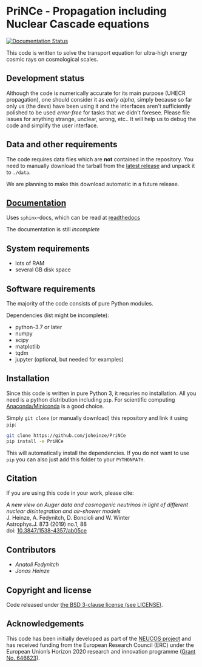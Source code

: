 
# PriNCe - **Pr**opagation **i**ncluding **N**uclear **C**ascade **e**quations

[![Documentation Status](https://readthedocs.org/projects/prince/badge/?version=latest)](https://prince.readthedocs.io/en/latest/?badge=latest)

This code is written to solve the transport equation for ultra-high energy cosmic rays on cosmological scales.  

## Development status

Although the code is numerically accurate for its main purpose (UHECR propagation), one should consider it
as *early alpha*, simply because so far only us (the devs) have been using it and the interfaces aren't
sufficiently polished to be used *error-free* for tasks that we didn't foresee. Please file issues for
anything strange, unclear, wrong, etc.. It will help us to debug the code and simplify the user interface.

## Data and other requirements

The code requires data files which are **not** contained in the repository. You need to manually download the tarball from the [latest release](https://github.com/joheinze/PriNCe/releases) and unpack it to `./data`.

We are planning to make this download automatic in a future release.

## [Documentation](https://prince.readthedocs.io/en/latest/)

Uses `sphinx`-docs, which can be read at [readthedocs](https://prince.readthedocs.io/en/latest/)

The documentation is still *incomplete*

## System requirements

- lots of RAM
- several GB disk space

## Software requirements

The majority of the code consists of pure Python modules.

Dependencies (list might be incomplete):

- python-3.7 or later
- numpy
- scipy
- matplotlib
- tqdm
- jupyter (optional, but needed for examples)

## Installation

Since this code is written in pure Python 3, it requries no installation. All you need is a python distribution including `pip`. For scientific computing [Anaconda/Miniconda](https://www.anaconda.com/products/individual/) is a good choice.

Simply `git clone` (or manually download) this repository and link it using `pip`:

```bash
git clone https://github.com/joheinze/PriNCe
pip install -e PriNCe
```

This will automatically install the dependencies. If you do not want to use `pip` you can also just add this folder to your `PYTHONPATH`.

## Citation

If you are using this code in your work, please cite:

*A new view on Auger data and cosmogenic neutrinos in light of different nuclear disintegration and air-shower models*  
J. Heinze, A. Fedynitch, D. Boncioli and W. Winter  
Astrophys.J. 873 (2019) no.1, 88  
doi: [10.3847/1538-4357/ab05ce](https://doi.org/10.3847/1538-4357/ab05ce)

## Contributors

- *Anatoli Fedynitch*
- *Jonas Heinze*

## Copyright and license

Code released under [the BSD 3-clause license (see LICENSE)](LICENSE).

## Acknowledgements

This code has been initially developed as part of the [NEUCOS project](https://astro.desy.de/theory/neucos/index_eng.html) and has received funding from the European Research Council (ERC) under the European Union’s Horizon 2020 research and innovation programme ([Grant No. 646623](https://cordis.europa.eu/project/id/646623)).
